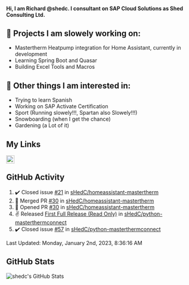 #### Hi, I am Richard @shedc. I consultant on SAP Cloud Solutions as Shed Consulting Ltd.

## 👋 Projects I am slowely working on:
- Mastertherm Heatpump integration for Home Assistant, currently in development
- Learning Spring Boot and Quasar
- Building Excel Tools and Macros

## 👀 Other things I am interested in:
- Trying to learn Spanish
- Working on SAP Activate Certification
- Sport (Running slowely!!!, Spartan also Slowely!!!)
- Snowboarding (when I get the chance)
- Gardening (a Lot of it)

## My Links
[<img align="left" alt="shedc | LinkedIn" width="22px" src="https://cdn.jsdelivr.net/npm/simple-icons@v3/icons/linkedin.svg" />][linkedin]

<br/>

## GitHub Activity
<!--RECENT_ACTIVITY:start-->
1. ✔️ Closed issue [#21](https://github.com/sHedC/homeassistant-mastertherm/issues/21) in [sHedC/homeassistant-mastertherm](https://github.com/sHedC/homeassistant-mastertherm)
2. 🎉 Merged PR [#30](https://github.com/sHedC/homeassistant-mastertherm/pull/30) in [sHedC/homeassistant-mastertherm](https://github.com/sHedC/homeassistant-mastertherm)
3. 💪 Opened PR [#30](https://github.com/sHedC/homeassistant-mastertherm/pull/30) in [sHedC/homeassistant-mastertherm](https://github.com/sHedC/homeassistant-mastertherm)
4. ✌️ Released [First Full Release (Read Only)](https://github.com/sHedC/python-masterthermconnect/releases/tag/1.1.0) in [sHedC/python-masterthermconnect](https://github.com/sHedC/python-masterthermconnect)
5. ✔️ Closed issue [#57](https://github.com/sHedC/python-masterthermconnect/issues/57) in [sHedC/python-masterthermconnect](https://github.com/sHedC/python-masterthermconnect)
<!--RECENT_ACTIVITY:end-->
<!--RECENT_ACTIVITY:last_update-->
Last Updated: Monday, January 2nd, 2023, 8:36:16 AM
<!--RECENT_ACTIVITY:last_update_end-->

## GitHub Stats
<img align="left" alt="shedc's GitHub Stats" src="https://github-readme-stats.vercel.app/api?username=shedc&show_icons=true&hide_title=true" />

[linkedin]: https://www.linkedin.com/in/richard-holmes-3314251/
